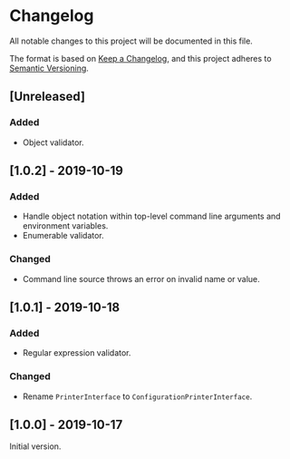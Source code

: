 # Changelog

All notable changes to this project will be documented in this file.

The format is based on [Keep a Changelog](https://keepachangelog.com/en/1.0.0/),
and this project adheres to [Semantic Versioning](https://semver.org/spec/v2.0.0.html).

## [Unreleased]

### Added

- Object validator.

## [1.0.2] - 2019-10-19

### Added

- Handle object notation within top-level command line arguments and environment variables.
- Enumerable validator.

### Changed

- Command line source throws an error on invalid name or value.

## [1.0.1] - 2019-10-18

### Added

- Regular expression validator.

### Changed

- Rename `PrinterInterface` to `ConfigurationPrinterInterface`.

## [1.0.0] - 2019-10-17

Initial version.
